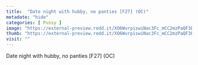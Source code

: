 ```yaml
---
title:  "Date night with hubby, no panties [F27] (OC)"
metadate: "hide"
categories: [ Pussy ]
image: "https://external-preview.redd.it/XO6WvrpiswiNac3Fc_mCC2mzPaQF3E_1nkjYhZT0GxA.jpg?auto=webp&s=02d598c966a771e3064ddb37b5a7adbe52d118de"
thumb: "https://external-preview.redd.it/XO6WvrpiswiNac3Fc_mCC2mzPaQF3E_1nkjYhZT0GxA.jpg?width=1080&crop=smart&auto=webp&s=17b4c8db60ef4915a17953f7ca466c9b83bfcb0f"
visit: ""
---
```

Date night with hubby, no panties [F27] (OC)
